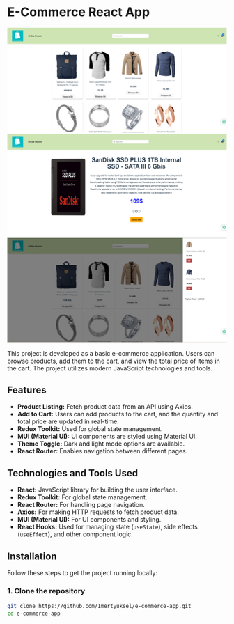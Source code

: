 # E-Commerce React App
![Main Page](imagesReadme/main.png)
![Product Details](imagesReadme/productDetail.png)
![Cart](imagesReadme/cart.png)



This project is developed as a basic e-commerce application. Users can browse products, add them to the cart, and view the total price of items in the cart. The project utilizes modern JavaScript technologies and tools.


## Features

- **Product Listing:** Fetch product data from an API using Axios.
- **Add to Cart:** Users can add products to the cart, and the quantity and total price are updated in real-time.
- **Redux Toolkit:** Used for global state management.
- **MUI (Material UI):** UI components are styled using Material UI.
- **Theme Toggle:** Dark and light mode options are available.
- **React Router:** Enables navigation between different pages.

## Technologies and Tools Used

- **React:** JavaScript library for building the user interface.
- **Redux Toolkit:** For global state management.
- **React Router:** For handling page navigation.
- **Axios:** For making HTTP requests to fetch product data.
- **MUI (Material UI):** For UI components and styling.
- **React Hooks:** Used for managing state (`useState`), side effects (`useEffect`), and other component logic.

## Installation

Follow these steps to get the project running locally:

### 1. Clone the repository

```bash
git clone https://github.com/1mertyuksel/e-commerce-app.git
cd e-commerce-app

